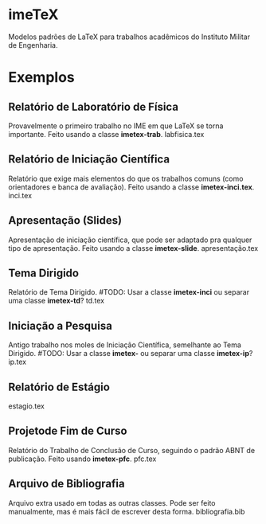 # imeTeX
Modelos padrões de LaTeX para trabalhos acadêmicos do Instituto Militar de Engenharia.

# Exemplos
## Relatório de Laboratório de Física
Provavelmente o primeiro trabalho no IME em que LaTeX se torna importante. Feito usando a classe **imetex-trab**.
labfisica.tex

## Relatório de Iniciação Científica
Relatório que exige mais elementos do que os trabalhos comuns (como orientadores e banca de avaliação). Feito usando a classe **imetex-inci.tex**.
inci.tex

## Apresentação (Slides)
Apresentação de iniciação científica, que pode ser adaptado pra qualquer tipo de apresentação. Feito usando a classe **imetex-slide**.
apresentação.tex

## Tema Dirigido
Relatório de Tema Dirigido. #TODO: Usar a classe **imetex-inci** ou separar uma classe **imetex-td**?
td.tex

## Iniciação a Pesquisa
Antigo trabalho nos moles de Iniciação Científica, semelhante ao Tema Dirigido. #TODO: Usar a classe **imetex-** ou separar uma classe **imetex-ip**?
ip.tex

## Relatório de Estágio
estagio.tex

## Projetode Fim de Curso
Relatório do Trabalho de Conclusão de Curso, seguindo o padrão ABNT de publicação. Feito usando **imetex-pfc**.
pfc.tex

## Arquivo de Bibliografia
Arquivo extra usado em todas as outras classes. Pode ser feito manualmente, mas é mais fácil de escrever desta forma.
bibliografia.bib
